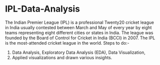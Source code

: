 # IPL-Data-Analysis
The Indian Premier League (IPL) is a professional Twenty20 cricket league in India usually contested between March and May of every year by eight teams representing eight different cities or states in India. The league was founded by the Board of Control for Cricket in India (BCCI) in 2007. The IPL is the most-attended cricket league in the world. 
Steps to do:-
1. Data Analysis, Exploratory Data Analysis (EDA), Data Visualization, 
2. Applied visualizations and drawn various insights.

